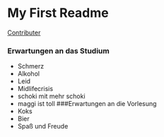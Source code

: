 # My First Readme

[Contributer](./contributer.md)
### Erwartungen an das Studium
* Schmerz
* Alkohol
* Leid
* Midlifecrisis
* schoki mit mehr schoki
* maggi ist toll
###Erwartungen an die Vorlesung
* Koks
* Bier
* Spaß und Freude
